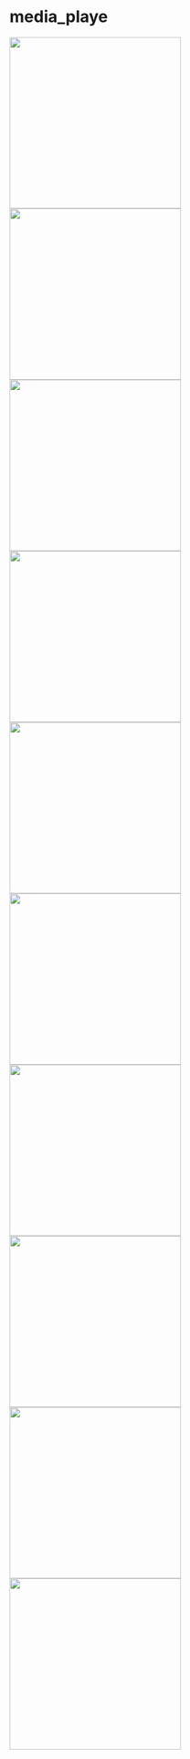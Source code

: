 # media_playe



<img src="https://github.com/kevadiyaharshita/Media_Booster/assets/133105068/9e12e0d9-05e5-4a28-90ec-c7f07bb1edd7" width="300px">
<img src="https://github.com/kevadiyaharshita/Media_Booster/assets/133105068/7c4f2f16-4ad1-4d39-ae89-101686fd8d96" width="300px">
<img src="https://github.com/kevadiyaharshita/Media_Booster/assets/133105068/d16f697f-b5b3-4661-9d20-4eca0226cbd0" width="300px">
<img src="https://github.com/kevadiyaharshita/Media_Booster/assets/133105068/0ba9cfee-7873-41fb-b0b8-83723cf75235" width="300px">
<img src="https://github.com/kevadiyaharshita/Media_Booster/assets/133105068/64b89819-da9c-40f9-af3b-774d72b67251" width="300px">
<img src="https://github.com/kevadiyaharshita/Media_Booster/assets/133105068/5dab5dec-252c-473d-83c8-e4ab40d86c85" width="300px">
<img src="https://github.com/kevadiyaharshita/Media_Booster/assets/133105068/78c76194-ba82-478e-8078-ca8602540aac" width="300px">
<img src="https://github.com/kevadiyaharshita/Media_Booster/assets/133105068/8944d5c2-9066-48e9-bfbb-3a4299e46a77" width="300px">
<img src="https://github.com/kevadiyaharshita/Media_Booster/assets/133105068/cb396832-f460-4518-adf6-ab28ed3d3833" width="300px">
<img src="https://github.com/kevadiyaharshita/Media_Booster/assets/133105068/7b21072b-2fd0-41e4-8da3-3cf56092f1cd" width = "300px">













